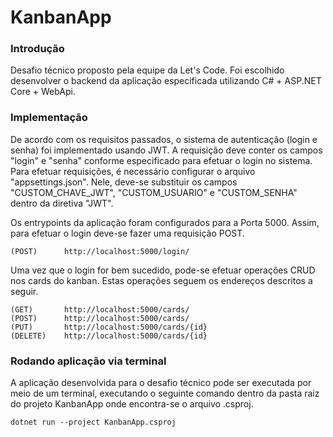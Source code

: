 # KanbanApp

### Introdução
Desafio técnico proposto pela equipe da Let's Code.
Foi escolhido desenvolver o backend da aplicação especificada utilizando C# + ASP.NET Core + WebApi.

### Implementação

De acordo com os requisitos passados, o sistema de autenticação (login e senha) foi implementado usando JWT. A requisição deve conter os campos "login" e "senha" conforme especificado para efetuar o login no sistema.
Para efetuar requisições, é necessário configurar o arquivo "appsettings.json". Nele, deve-se substituir os campos "CUSTOM_CHAVE_JWT", "CUSTOM_USUARIO" e "CUSTOM_SENHA" dentro da diretiva "JWT".

Os entrypoints da aplicação foram configurados para a Porta 5000.
Assim, para efetuar o login deve-se fazer uma requisição POST. 

```
(POST)      http://localhost:5000/login/
```

Uma vez que o login for bem sucedido, pode-se efetuar operações CRUD nos cards do kanban. Estas operações seguem os endereços descritos a seguir.

```
(GET)       http://localhost:5000/cards/
(POST)      http://localhost:5000/cards/
(PUT)       http://localhost:5000/cards/{id}
(DELETE)    http://localhost:5000/cards/{id}
```

### Rodando aplicação via terminal
A aplicação desenvolvida para o desafio técnico pode ser executada por meio de um terminal, executando o seguinte comando dentro da pasta raiz do projeto KanbanApp onde encontra-se o arquivo .csproj.

```
dotnet run --project KanbanApp.csproj
```